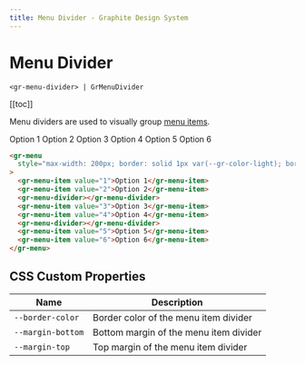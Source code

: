 ```yaml
---
title: Menu Divider - Graphite Design System
---
```


# Menu Divider

`<gr-menu-divider> | GrMenuDivider`

[[toc]]

Menu dividers are used to visually group [menu items](/components/menu-item).

<gr-menu style="max-width: 200px; border: solid 1px var(--gr-color-light); border-radius: var(--gr-border-radius-medium);">
  <gr-menu-item value="1">Option 1</gr-menu-item>
  <gr-menu-item value="2">Option 2</gr-menu-item>
  <gr-menu-divider></gr-menu-divider>
  <gr-menu-item value="3">Option 3</gr-menu-item>
  <gr-menu-item value="4">Option 4</gr-menu-item>
  <gr-menu-divider></gr-menu-divider>
  <gr-menu-item value="5">Option 5</gr-menu-item>
  <gr-menu-item value="6">Option 6</gr-menu-item>
</gr-menu>

```html
<gr-menu
  style="max-width: 200px; border: solid 1px var(--gr-color-light); border-radius: var(--gr-border-radius-medium);"
>
  <gr-menu-item value="1">Option 1</gr-menu-item>
  <gr-menu-item value="2">Option 2</gr-menu-item>
  <gr-menu-divider></gr-menu-divider>
  <gr-menu-item value="3">Option 3</gr-menu-item>
  <gr-menu-item value="4">Option 4</gr-menu-item>
  <gr-menu-divider></gr-menu-divider>
  <gr-menu-item value="5">Option 5</gr-menu-item>
  <gr-menu-item value="6">Option 6</gr-menu-item>
</gr-menu>
```

## CSS Custom Properties

| Name              | Description                            |
| ----------------- | -------------------------------------- |
| `--border-color`  | Border color of the menu item divider  |
| `--margin-bottom` | Bottom margin of the menu item divider |
| `--margin-top`    | Top margin of the menu item divider    |
